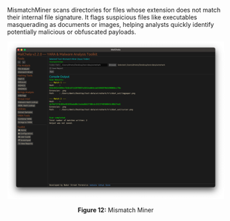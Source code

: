 MismatchMiner scans directories for files whose extension does not match their internal file signature. It flags suspicious files like executables masquerading as documents or images, helping analysts quickly identify potentially malicious or obfuscated payloads.

![Mismatch Miner](../images/mismatchminer.png)

<p align="center"><strong>Figure 12:</strong> Mismatch Miner</p>